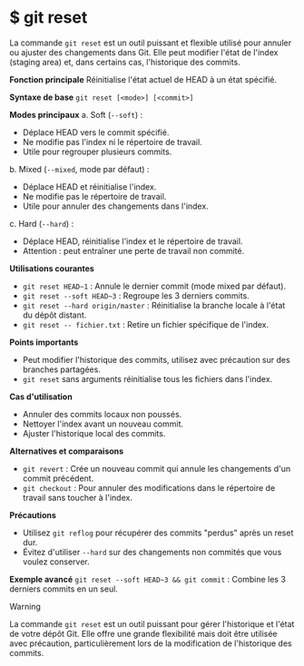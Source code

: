 # $ git reset

La commande `git reset` est un outil puissant et flexible utilisé pour annuler ou ajuster des changements dans Git. Elle peut modifier l'état de l'index (staging area) et, dans certains cas, l'historique des commits.

**Fonction principale** 
Réinitialise l'état actuel de HEAD à un état spécifié.

**Syntaxe de base** 
`git reset [<mode>] [<commit>]`

**Modes principaux** 
a. Soft (`--soft`) :

   - Déplace HEAD vers le commit spécifié.
   - Ne modifie pas l'index ni le répertoire de travail.
   - Utile pour regrouper plusieurs commits.

b. Mixed (`--mixed`, mode par défaut) :
   - Déplace HEAD et réinitialise l'index.
   - Ne modifie pas le répertoire de travail.
   - Utile pour annuler des changements dans l'index.

c. Hard (`--hard`) :
   - Déplace HEAD, réinitialise l'index et le répertoire de travail.
   - Attention : peut entraîner une perte de travail non commité.

**Utilisations courantes** 

- `git reset HEAD~1` : Annule le dernier commit (mode mixed par défaut).
- `git reset --soft HEAD~3` : Regroupe les 3 derniers commits.
- `git reset --hard origin/master` : Réinitialise la branche locale à l'état du dépôt distant.
- `git reset -- fichier.txt` : Retire un fichier spécifique de l'index.

**Points importants** 

- Peut modifier l'historique des commits, utilisez avec précaution sur des branches partagées.
- `git reset` sans arguments réinitialise tous les fichiers dans l'index.

**Cas d'utilisation** 

- Annuler des commits locaux non poussés.
- Nettoyer l'index avant un nouveau commit.
- Ajuster l'historique local des commits.

**Alternatives et comparaisons** 

- `git revert` : Crée un nouveau commit qui annule les changements d'un commit précédent.
- `git checkout` : Pour annuler des modifications dans le répertoire de travail sans toucher à l'index.

**Précautions** 

- Utilisez `git reflog` pour récupérer des commits "perdus" après un reset dur.
- Évitez d'utiliser `--hard` sur des changements non commités que vous voulez conserver.

**Exemple avancé** 
`git reset --soft HEAD~3 && git commit` : Combine les 3 derniers commits en un seul.

> [!WARNING]
>
> La commande `git reset` est un outil puissant pour gérer l'historique et l'état de votre dépôt Git. Elle offre une grande flexibilité mais doit être utilisée avec précaution, particulièrement lors de la modification de l'historique des commits.

